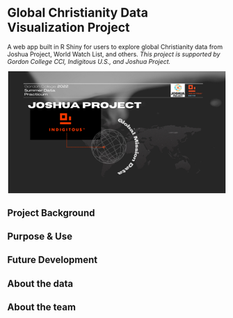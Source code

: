 # Global Christianity Data Visualization Project
A web app built in R Shiny for users to explore global Christianity data from Joshua Project, World Watch List, and others.
*This project is supported by Gordon College CCI, Indigitous U.S., and Joshua Project.*

<p align="center">
   <img width="500px" src="https://github.com/GZ430/global-christianity-dataviz-jp/blob/03903ed8a7ea671ce5a513dcd0e1efd92ada2aea/visuals/banner.png">

## Project Background

## Purpose & Use

## Future Development

## About the data

## About the team
